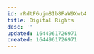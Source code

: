 ```yaml
---
id: rRdtF6ujm8Ib8FaW9Xwt4
title: Digital Rights
desc: ''
updated: 1644961726971
created: 1644961726971
---
```


